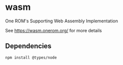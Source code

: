 # wasm

One ROM's Supporting Web Assembly Implementation

See https://wasm.onerom.org/ for more details

## Dependencies

```bash
npm install @types/node
```
